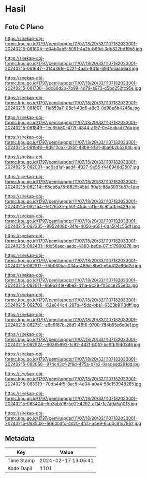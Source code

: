 # Hasil

## Foto C Plano

https://sirekap-obj-formc.kpu.go.id/1797/pemilu/pdpr/11/07/18/20/33/1107182033001-20240215-061604--d04b0ab5-5051-4a2b-b69d-3db822bd19b8.jpg

https://sirekap-obj-formc.kpu.go.id/1797/pemilu/pdpr/11/07/18/20/33/1107182033001-20240215-061647--314d361e-022f-4aab-841d-694fc6aab6a3.jpg

https://sirekap-obj-formc.kpu.go.id/1797/pemilu/pdpr/11/07/18/20/33/1107182033001-20240215-061730--6dc86d2b-7b99-4d79-a973-d5bd252fc95e.jpg

https://sirekap-obj-formc.kpu.go.id/1797/pemilu/pdpr/11/07/18/20/33/1107182033001-20240215-061807--11e559a7-08cf-43c6-a8c3-0d98e6b4246a.jpg

https://sirekap-obj-formc.kpu.go.id/1797/pemilu/pdpr/11/07/18/20/33/1107182033001-20240215-061849--1ec85b80-477f-4844-af57-0e4eabad77da.jpg

https://sirekap-obj-formc.kpu.go.id/1797/pemilu/pdpr/11/07/18/20/33/1107182033001-20240215-061946--8d810da7-085f-48b9-9f81-dba6b2b5264b.jpg

https://sirekap-obj-formc.kpu.go.id/1797/pemilu/pdpr/11/07/18/20/33/1107182033001-20240215-062031--ac6ad1af-aad4-4027-9e55-f446946d2507.jpg

https://sirekap-obj-formc.kpu.go.id/1797/pemilu/pdpr/11/07/18/20/33/1107182033001-20240215-062114--65cb6a78-8829-45fd-90a5-88a3033b87cf.jpg

https://sirekap-obj-formc.kpu.go.id/1797/pemilu/pdpr/11/07/18/20/33/1107182033001-20240215-062154--fef2653e-d50f-454c-af1e-8c9fcdf5e429.jpg

https://sirekap-obj-formc.kpu.go.id/1797/pemilu/pdpr/11/07/18/20/33/1107182033001-20240215-062235--9952408b-34fe-4056-a651-6da504c55df1.jpg

https://sirekap-obj-formc.kpu.go.id/1797/pemilu/pdpr/11/07/18/20/33/1107182033001-20240215-062431--fdc56aec-aadc-4360-be9e-071c17900278.jpg

https://sirekap-obj-formc.kpu.go.id/1797/pemilu/pdpr/11/07/18/20/33/1107182033001-20240215-062517--75b060ba-034a-489d-8be1-e5b412e80d2d.jpg

https://sirekap-obj-formc.kpu.go.id/1797/pemilu/pdpr/11/07/18/20/33/1107182033001-20240215-062611--6b8a241e-9be2-411a-9c29-f05dce255e3a.jpg

https://sirekap-obj-formc.kpu.go.id/1797/pemilu/pdpr/11/07/18/20/33/1107182033001-20240215-062702--62e844c4-297b-45dc-bbe1-6323b9118dff.jpg

https://sirekap-obj-formc.kpu.go.id/1797/pemilu/pdpr/11/07/18/20/33/1107182033001-20240215-062751--a8c9f87b-28d1-46f0-9700-784b95c6c0e1.jpg

https://sirekap-obj-formc.kpu.go.id/1797/pemilu/pdpr/11/07/18/20/33/1107182033001-20240215-062924--60365993-1c92-442f-b0f0-bc6fbf940346.jpg

https://sirekap-obj-formc.kpu.go.id/1797/pemilu/pdpr/11/07/18/20/33/1107182033001-20240215-063056--974c43cf-2f6d-475a-b7e2-0aadedd291dd.jpg

https://sirekap-obj-formc.kpu.go.id/1797/pemilu/pdpr/11/07/18/20/33/1107182033001-20240215-063319--70db44f5-8ac5-4d04-a0a4-56c153948285.jpg

https://sirekap-obj-formc.kpu.go.id/1797/pemilu/pdpr/11/07/18/20/33/1107182033001-20240215-063404--5b3abb18-5e01-4292-af14-1e7a9a6a1018.jpg

https://sirekap-obj-formc.kpu.go.id/1797/pemilu/pdpr/11/07/18/20/33/1107182033001-20240215-063508--6660bdfc-4d20-4fcb-a4e9-6cd3c81d7862.jpg


## Metadata

| Key        | Value               |
| ---------- | ------------------- |
| Time Stamp | 2024-02-17 13:05:41 |
| Kode Dapil | 1101                |



